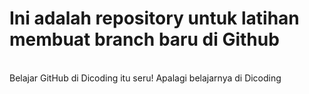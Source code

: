 # Ini adalah repository untuk latihan membuat branch baru di Github
<br>
Belajar GitHub di Dicoding itu seru!
Apalagi belajarnya di Dicoding

